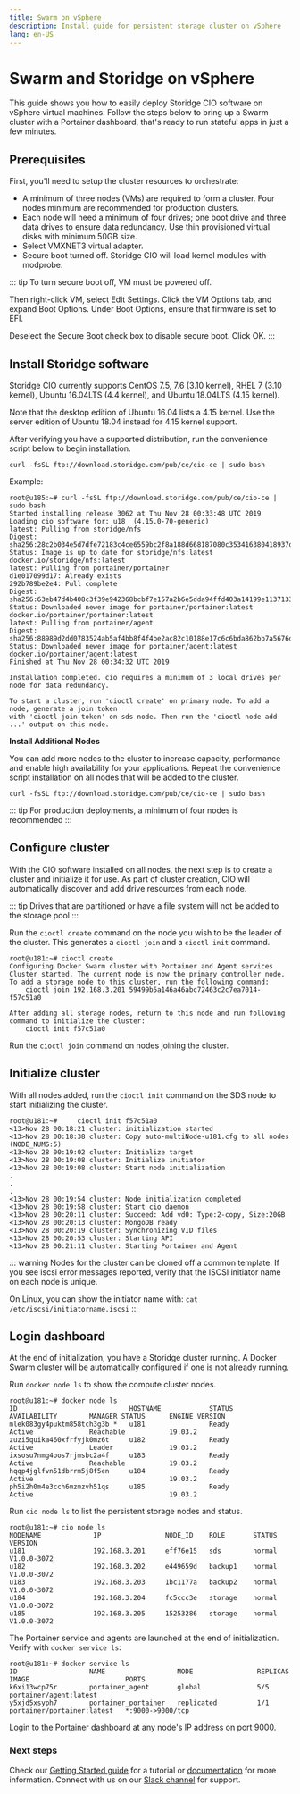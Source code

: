 ```yaml
---
title: Swarm on vSphere
description: Install guide for persistent storage cluster on vSphere
lang: en-US
---
```


# Swarm and Storidge on vSphere

This guide shows you how to easily deploy Storidge CIO software on vSphere virtual machines. Follow the steps below to bring up a Swarm cluster with a Portainer dashboard, that's ready to run stateful apps in just a few minutes.

## Prerequisites

First, you'll need to setup the cluster resources to orchestrate:
- A minimum of three nodes (VMs) are required to form a cluster. Four nodes minimum are recommended for production clusters.
- Each node will need a minimum of four drives; one boot drive and three data drives to ensure data redundancy. Use thin provisioned virtual disks with minimum 50GB size.
- Select VMXNET3 virtual adapter.
- Secure boot turned off. Storidge CIO will load kernel modules with modprobe.

::: tip
To turn secure boot off, VM must be powered off.

Then right-click VM, select Edit Settings. Click the VM Options tab, and expand Boot Options. Under Boot Options, ensure that firmware is set to EFI.

Deselect the Secure Boot check box to disable secure boot. Click OK.
:::

## Install Storidge software

Storidge CIO currently supports CentOS 7.5, 7.6 (3.10 kernel), RHEL 7 (3.10 kernel), Ubuntu 16.04LTS (4.4 kernel), and Ubuntu 18.04LTS (4.15 kernel).

Note that the desktop edition of Ubuntu 16.04 lists a 4.15 kernel. Use the server edition of Ubuntu 18.04 instead for 4.15 kernel support.  

After verifying you have a supported distribution, run the convenience script below to begin installation.

`curl -fsSL ftp://download.storidge.com/pub/ce/cio-ce | sudo bash`

Example:
```
root@u185:~# curl -fsSL ftp://download.storidge.com/pub/ce/cio-ce | sudo bash
Started installing release 3062 at Thu Nov 28 00:33:48 UTC 2019
Loading cio software for: u18  (4.15.0-70-generic)
latest: Pulling from storidge/nfs
Digest: sha256:28c2b034e5d7dfe72183c4ce6559bc2f8a188d668187080c353416380418937d
Status: Image is up to date for storidge/nfs:latest
docker.io/storidge/nfs:latest
latest: Pulling from portainer/portainer
d1e017099d17: Already exists
292b789be2e4: Pull complete
Digest: sha256:63eb47d4b408c3f39e942368bcbf7e157a2b6e5dda94ffd403a14199e1137133
Status: Downloaded newer image for portainer/portainer:latest
docker.io/portainer/portainer:latest
latest: Pulling from portainer/agent
Digest: sha256:88989d2dd0783524ab5af4bb8f4f4be2ac82c10188e17c6c6bda862bb7a5676d
Status: Downloaded newer image for portainer/agent:latest
docker.io/portainer/agent:latest
Finished at Thu Nov 28 00:34:32 UTC 2019

Installation completed. cio requires a minimum of 3 local drives per node for data redundancy.

To start a cluster, run 'cioctl create' on primary node. To add a node, generate a join token
with 'cioctl join-token' on sds node. Then run the 'cioctl node add ...' output on this node.
```

**Install Additional Nodes**

You can add more nodes to the cluster to increase capacity, performance and enable high availability for your applications. Repeat the convenience script installation on all nodes that will be added to the cluster.

`curl -fsSL ftp://download.storidge.com/pub/ce/cio-ce | sudo bash`

::: tip
For production deployments, a minimum of four nodes is recommended
:::

## Configure cluster

With the CIO software installed on all nodes, the next step is to create a cluster and initialize it for use. As part of cluster creation, CIO will automatically discover and add drive resources from each node.

::: tip
Drives that are partitioned or have a file system will not be added to the storage pool
:::

Run the `cioctl create` command on the node you wish to be the leader of the cluster. This generates a `cioctl join` and a `cioctl init` command.

```
root@u181:~# cioctl create
Configuring Docker Swarm cluster with Portainer and Agent services
Cluster started. The current node is now the primary controller node. To add a storage node to this cluster, run the following command:
    cioctl join 192.168.3.201 59499b5a146a46abc72463c2c7ea7014-f57c51a0

After adding all storage nodes, return to this node and run following command to initialize the cluster:
    cioctl init f57c51a0
```

Run the `cioctl join` command on nodes joining the cluster.

## Initialize cluster

With all nodes added, run the `cioctl init` command on the SDS node to start initializing the cluster.

```
root@u181:~#     cioctl init f57c51a0
<13>Nov 28 00:18:21 cluster: initialization started
<13>Nov 28 00:18:38 cluster: Copy auto-multiNode-u181.cfg to all nodes (NODE_NUMS:5)
<13>Nov 28 00:19:02 cluster: Initialize target
<13>Nov 28 00:19:08 cluster: Initialize initiator
<13>Nov 28 00:19:08 cluster: Start node initialization
.
.
.
<13>Nov 28 00:19:54 cluster: Node initialization completed
<13>Nov 28 00:19:58 cluster: Start cio daemon
<13>Nov 28 00:20:11 cluster: Succeed: Add vd0: Type:2-copy, Size:20GB
<13>Nov 28 00:20:13 cluster: MongoDB ready
<13>Nov 28 00:20:19 cluster: Synchronizing VID files
<13>Nov 28 00:20:53 cluster: Starting API
<13>Nov 28 00:21:11 cluster: Starting Portainer and Agent
```

::: warning
Nodes for the cluster can be cloned off a common template. If you see iscsi error messages reported, verify that the ISCSI initiator name on each node is unique.

On Linux, you can show the initiator name with:  `cat /etc/iscsi/initiatorname.iscsi`
:::

## Login dashboard

At the end of initialization, you have a Storidge cluster running. A Docker Swarm cluster will be automatically configured if one is not already
running.

Run `docker node ls` to show the compute cluster nodes.
```
root@u181:~# docker node ls
ID                            HOSTNAME            STATUS              AVAILABILITY        MANAGER STATUS      ENGINE VERSION
mlek083gy4puktm858tch3g3b *   u181                Ready               Active              Reachable           19.03.2
zuzi5quika460xfrfyjk0mz6t     u182                Ready               Active              Leader              19.03.2
ixsosu7nmg4oos7rjmsbc2a4f     u183                Ready               Active              Reachable           19.03.2
hqqp4jglfvn51dbrrm5j8f5en     u184                Ready               Active                                  19.03.2
ph5i2h0m4e3cch6mzmzvh51qs     u185                Ready               Active                                  19.03.2
```

Run `cio node ls` to list the persistent storage nodes and status.
```
root@u181:~# cio node ls
NODENAME             IP                NODE_ID    ROLE       STATUS      VERSION
u181                 192.168.3.201     eff76e15   sds        normal      V1.0.0-3072
u182                 192.168.3.202     e449659d   backup1    normal      V1.0.0-3072
u183                 192.168.3.203     1bc1177a   backup2    normal      V1.0.0-3072
u184                 192.168.3.204     fc5ccc3e   storage    normal      V1.0.0-3072
u185                 192.168.3.205     15253286   storage    normal      V1.0.0-3072
```

The Portainer service and agents are launched at the end of initialization. Verify with `docker service ls`:
```
root@u181:~# docker service ls
ID                  NAME                  MODE                REPLICAS            IMAGE                        PORTS
k6xi13wcp75r        portainer_agent       global              5/5                 portainer/agent:latest
y5xjd5xsyph7        portainer_portainer   replicated          1/1                 portainer/portainer:latest   *:9000->9000/tcp
```

Login to the Portainer dashboard at any node's IP address on port 9000.

<h3>Next steps</h3>

Check our [Getting Started guide](https://guide.storidge.com/) for a tutorial or [documentation](https://docs.storidge.com/) for more information. Connect with us on our [Slack channel](http://storidge.com/join-cio-slack/) for support.
